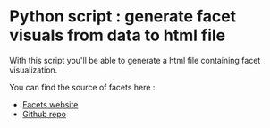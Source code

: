 # Python script : generate facet visuals from data to html file
With this script you'll be able to generate a html file containing facet visualization.

You can find the source of facets here :
* [Facets website](https://github.com/PAIR-code/facets)
* [Github repo](https://pair-code.github.io/facets/)

